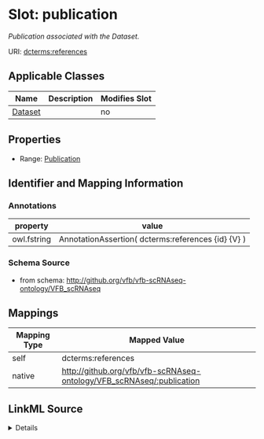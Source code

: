 

# Slot: publication


_Publication associated with the Dataset._



URI: [dcterms:references](http://purl.org/dc/terms/references)



<!-- no inheritance hierarchy -->





## Applicable Classes

| Name | Description | Modifies Slot |
| --- | --- | --- |
| [Dataset](Dataset.md) |  |  no  |







## Properties

* Range: [Publication](Publication.md)





## Identifier and Mapping Information





### Annotations

| property | value |
| --- | --- |
| owl.fstring | AnnotationAssertion( dcterms:references {id} {V} ) |



### Schema Source


* from schema: http://github.org/vfb/vfb-scRNAseq-ontology/VFB_scRNAseq




## Mappings

| Mapping Type | Mapped Value |
| ---  | ---  |
| self | dcterms:references |
| native | http://github.org/vfb/vfb-scRNAseq-ontology/VFB_scRNAseq/:publication |




## LinkML Source

<details>
```yaml
name: publication
annotations:
  owl.fstring:
    tag: owl.fstring
    value: AnnotationAssertion( dcterms:references {id} {V} )
description: Publication associated with the Dataset.
from_schema: http://github.org/vfb/vfb-scRNAseq-ontology/VFB_scRNAseq
rank: 1000
slot_uri: dcterms:references
alias: publication
owner: Dataset
domain_of:
- Dataset
range: Publication

```
</details>